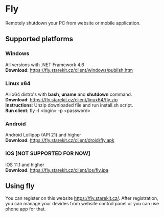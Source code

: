 # Fly
Remotely shutdown your PC from website or mobile application.

## Supported platforms
### Windows
All versions with .NET Framework 4.6<br />
**Download**: https://fly.starekit.cz/client/windows/publish.htm
### Linux x64
All x64 distro's with **bash**, **uname** and **shutdown** command.<br />
**Download**: https://fly.starekit.cz/client/linux64/fly.zip<br />
**Instructions**: Unzip downloaded file and run install.sh script.<br />
**Run client**: fly -l \<login\> -p \<password\>
### Android
Android Lollipop (API 21) and higher<br />
**Download**: https://fly.starekit.cz/client/droid/fly.apk
### iOS [NOT SUPPORTED FOR NOW]
iOS 11.1 and higher<br />
**Download**: https://fly.starekit.cz/client/ios/fly.ipa

## Using fly
You can register on this website https://fly.starekit.cz/. After registration, you can manage your devides from website control panel or you can use phone app for that.
